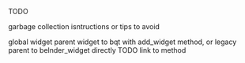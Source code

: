 TODO

garbage collection
isntructions or tips to avoid

global widget
parent widget to bqt with add_widget method, or legacy parent to belnder_widget directly
TODO link to method
